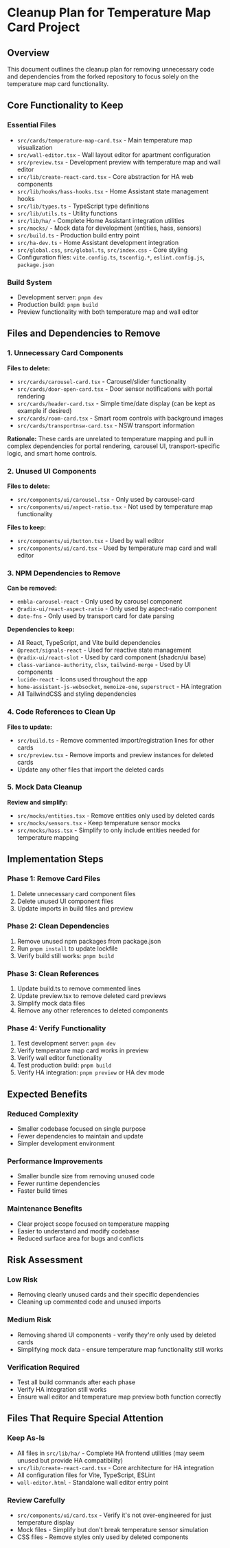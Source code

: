 # Cleanup Plan for Temperature Map Card Project

## Overview
This document outlines the cleanup plan for removing unnecessary code and dependencies from the forked repository to focus solely on the temperature map card functionality.

## Core Functionality to Keep

### Essential Files
- `src/cards/temperature-map-card.tsx` - Main temperature map visualization
- `src/wall-editor.tsx` - Wall layout editor for apartment configuration  
- `src/preview.tsx` - Development preview with temperature map and wall editor
- `src/lib/create-react-card.tsx` - Core abstraction for HA web components
- `src/lib/hooks/hass-hooks.tsx` - Home Assistant state management hooks
- `src/lib/types.ts` - TypeScript type definitions
- `src/lib/utils.ts` - Utility functions
- `src/lib/ha/` - Complete Home Assistant integration utilities
- `src/mocks/` - Mock data for development (entities, hass, sensors)
- `src/build.ts` - Production build entry point  
- `src/ha-dev.ts` - Home Assistant development integration
- `src/global.css`, `src/global.ts`, `src/index.css` - Core styling
- Configuration files: `vite.config.ts`, `tsconfig.*`, `eslint.config.js`, `package.json`

### Build System
- Development server: `pnpm dev` 
- Production build: `pnpm build`
- Preview functionality with both temperature map and wall editor

## Files and Dependencies to Remove

### 1. Unnecessary Card Components
**Files to delete:**
- `src/cards/carousel-card.tsx` - Carousel/slider functionality
- `src/cards/door-open-card.tsx` - Door sensor notifications with portal rendering
- `src/cards/header-card.tsx` - Simple time/date display (can be kept as example if desired)
- `src/cards/room-card.tsx` - Smart room controls with background images
- `src/cards/transportnsw-card.tsx` - NSW transport information

**Rationale:** These cards are unrelated to temperature mapping and pull in complex dependencies for portal rendering, carousel UI, transport-specific logic, and smart home controls.

### 2. Unused UI Components
**Files to delete:**
- `src/components/ui/carousel.tsx` - Only used by carousel-card
- `src/components/ui/aspect-ratio.tsx` - Not used by temperature map functionality

**Files to keep:**
- `src/components/ui/button.tsx` - Used by wall editor
- `src/components/ui/card.tsx` - Used by temperature map card and wall editor

### 3. NPM Dependencies to Remove
**Can be removed:**
- `embla-carousel-react` - Only used by carousel component
- `@radix-ui/react-aspect-ratio` - Only used by aspect-ratio component  
- `date-fns` - Only used by transport card for date parsing

**Dependencies to keep:**
- All React, TypeScript, and Vite build dependencies
- `@preact/signals-react` - Used for reactive state management
- `@radix-ui/react-slot` - Used by card component (shadcn/ui base)
- `class-variance-authority`, `clsx`, `tailwind-merge` - Used by UI components
- `lucide-react` - Icons used throughout the app
- `home-assistant-js-websocket`, `memoize-one`, `superstruct` - HA integration
- All TailwindCSS and styling dependencies

### 4. Code References to Clean Up
**Files to update:**
- `src/build.ts` - Remove commented import/registration lines for other cards
- `src/preview.tsx` - Remove imports and preview instances for deleted cards
- Update any other files that import the deleted cards

### 5. Mock Data Cleanup
**Review and simplify:**
- `src/mocks/entities.tsx` - Remove entities only used by deleted cards
- `src/mocks/sensors.tsx` - Keep temperature sensor mocks
- `src/mocks/hass.tsx` - Simplify to only include entities needed for temperature mapping

## Implementation Steps

### Phase 1: Remove Card Files
1. Delete unnecessary card component files
2. Delete unused UI component files
3. Update imports in build files and preview

### Phase 2: Clean Dependencies  
1. Remove unused npm packages from package.json
2. Run `pnpm install` to update lockfile
3. Verify build still works: `pnpm build`

### Phase 3: Clean References
1. Update build.ts to remove commented lines
2. Update preview.tsx to remove deleted card previews  
3. Simplify mock data files
4. Remove any other references to deleted components

### Phase 4: Verify Functionality
1. Test development server: `pnpm dev`
2. Verify temperature map card works in preview
3. Verify wall editor functionality 
4. Test production build: `pnpm build`
5. Verify HA integration: `pnpm preview` or HA dev mode

## Expected Benefits

### Reduced Complexity
- Smaller codebase focused on single purpose
- Fewer dependencies to maintain and update
- Simpler development environment

### Performance Improvements  
- Smaller bundle size from removing unused code
- Fewer runtime dependencies 
- Faster build times

### Maintenance Benefits
- Clear project scope focused on temperature mapping
- Easier to understand and modify codebase
- Reduced surface area for bugs and conflicts

## Risk Assessment

### Low Risk
- Removing clearly unused cards and their specific dependencies
- Cleaning up commented code and unused imports

### Medium Risk  
- Removing shared UI components - verify they're only used by deleted cards
- Simplifying mock data - ensure temperature map functionality still works

### Verification Required
- Test all build commands after each phase
- Verify HA integration still works
- Ensure wall editor and temperature map preview both function correctly

## Files That Require Special Attention

### Keep As-Is
- All files in `src/lib/ha/` - Complete HA frontend utilities (may seem unused but provide HA compatibility)
- `src/lib/create-react-card.tsx` - Core architecture for HA integration
- All configuration files for Vite, TypeScript, ESLint
- `wall-editor.html` - Standalone wall editor entry point

### Review Carefully
- `src/components/ui/card.tsx` - Verify it's not over-engineered for just temperature display
- Mock files - Simplify but don't break temperature sensor simulation
- CSS files - Remove styles only used by deleted components